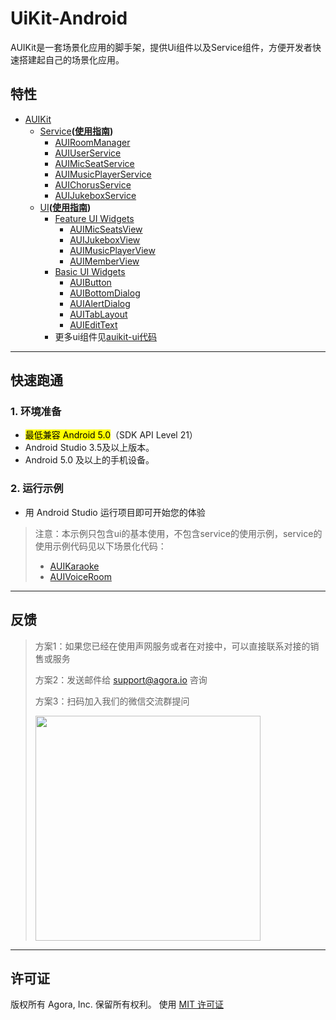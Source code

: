 # UiKit-Android

AUIKit是一套场景化应用的脚手架，提供Ui组件以及Service组件，方便开发者快速搭建起自己的场景化应用。

## 特性
- [AUIKit](auikit)
    - [Service](auikit-service/src/main/java/io/agora/auikit/service)**([使用指南](auikit-service))**
        - [AUIRoomManager](auikit-service/src/main/java/io/agora/auikit/service/room/AUIRoomManager.kt)
        - [AUIUserService](auikit-service/src/main/java/io/agora/auikit/service/IAUIUserService.java)
        - [AUIMicSeatService](auikit-service/src/main/java/io/agora/auikit/service/IAUIMicSeatService.java)
        - [AUIMusicPlayerService](auikit-service/src/main/java/io/agora/auikit/service/IAUIMusicPlayerService.java)
        - [AUIChorusService](auikit-service/src/main/java/io/agora/auikit/service/IAUIChorusService.java)
        - [AUIJukeboxService](auikit-service/src/main/java/io/agora/auikit/service/IAUIJukeboxService.java)
    - [UI](auikit-ui/src/main/java/io/agora/auikit/ui)**([使用指南](auikit-ui))**
        - [Feature UI Widgets](auikit-ui/src/main/java/io/agora/auikit/ui)
            - [AUIMicSeatsView](auikit-ui/src/main/java/io/agora/auikit/ui/micseats/IMicSeatsView.java)
            - [AUIJukeboxView](auikit-ui/src/main/java/io/agora/auikit/ui/jukebox/IAUIJukeboxView.java)
            - [AUIMusicPlayerView](auikit-ui/src/main/java/io/agora/auikit/ui/musicplayer/IMusicPlayerView.java)
            - [AUIMemberView](auikit-ui/src/main/java/io/agora/auikit/ui/member/IMemberListView.java)
        - [Basic UI Widgets](auikit-ui/src/main/java/io/agora/auikit/ui/basic)
            - [AUIButton](auikit-ui/src/main/java/io/agora/auikit/ui/basic/AUIButton.java)
            - [AUIBottomDialog](auikit-ui/src/main/java/io/agora/auikit/ui/basic/AUIBottomDialog.java)
            - [AUIAlertDialog](auikit-ui/src/main/java/io/agora/auikit/ui/basic/AUIAlertDialog.java)
            - [AUITabLayout](auikit-ui/src/main/java/io/agora/auikit/ui/basic/AUITabLayout.java)
            - [AUIEditText](auikit-ui/src/main/java/io/agora/auikit/ui/basic/AUIEditText.java)
        - 更多ui组件见[auikit-ui代码](auikit-ui/src/main/java/io/agora/auikit/ui)

---
## 快速跑通

### 1. 环境准备

- <mark>最低兼容 Android 5.0</mark>（SDK API Level 21）
- Android Studio 3.5及以上版本。
- Android 5.0 及以上的手机设备。


### 2. 运行示例

- 用 Android Studio 运行项目即可开始您的体验

> 注意：本示例只包含ui的基本使用，不包含service的使用示例，service的使用示例代码见以下场景化代码：
> - [AUIKaraoke](https://github.com/AgoraIO-Community/AUIKaraoke)
> - [AUIVoiceRoom](https://github.com/AgoraIO-Community/AUIVoiceRoom)



---
## 反馈

> 方案1：如果您已经在使用声网服务或者在对接中，可以直接联系对接的销售或服务
> 
> 方案2：发送邮件给 [support@agora.io](mailto:support@agora.io) 咨询
> 
> 方案3：扫码加入我们的微信交流群提问
> 
> <img src="https://download.agora.io/demo/release/SDHY_QA.jpg" width="360" height="360">

---
## 许可证

版权所有 Agora, Inc. 保留所有权利。
使用 [MIT 许可证](../LICENSE)
